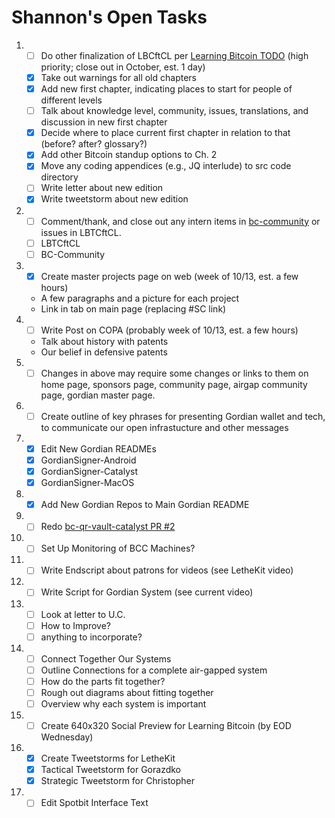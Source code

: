 # Shannon's Open Tasks

1. * [ ] Do other finalization of LBCftCL per [Learning Bitcoin TODO](https://github.com/BlockchainCommons/Learning-Bitcoin-from-the-Command-Line/blob/master/TODO.md) (high priority; close out in October, est. 1 day)
   * [X] Take out warnings for all old chapters
   * [X] Add new first chapter, indicating places to start for people of different levels
   * [ ] Talk about knowledge level, community, issues, translations, and discussion in new first chapter
   * [X] Decide where to place current first chapter in relation to that (before? after? glossary?)
   * [X] Add other Bitcoin standup options to Ch. 2
   * [X] Move any coding appendices (e.g., JQ interlude) to src code directory
   * [ ] Write letter about new edition
   * [X] Write tweetstorm about new edition
1. * [ ] Comment/thank, and close out any intern items in [bc-community](https://github.com/BlockchainCommons/Community/issues) or issues in LBTCftCL.
   * [ ] LBTCftCL
   * [ ] BC-Community
1. * [X] Create master projects page on web (week of 10/13, est. a few hours)
   * A few paragraphs and a picture for each project
   * Link in tab on main page (replacing #SC link)
1. * [ ] Write Post on COPA (probably week of 10/13, est. a few hours)
   * Talk about history with patents
   * Our belief in defensive patents
1. * [ ] Changes in above may require some changes or links to them on home page, sponsors page, community page, airgap community page, gordian master page.
1. * [ ] Create outline of key phrases for presenting Gordian wallet and tech, to communicate our open infrastucture and other messages
1. * [X] Edit New Gordian READMEs
   * [X] GordianSigner-Android
   * [X] GordianSigner-Catalyst
   * [X] GordianSigner-MacOS
1. * [X] Add New Gordian Repos to Main Gordian README
1. * [ ] Redo [bc-qr-vault-catalyst PR #2](https://github.com/BlockchainCommons/bc-qr-vault-catalyst/pull/2#pullrequestreview-513101585)
1. * [ ] Set Up Monitoring of BCC Machines?
1. * [ ] Write Endscript about patrons for videos (see LetheKit video)
1. * [ ] Write Script for Gordian System (see current video)
1. * [ ] Look at letter to U.C.
   * [ ] How to Improve?
   * [ ] anything to incorporate?
1. * [ ] Connect Together Our Systems
   * [ ] Outline Connections for a complete air-gapped system
   * [ ] How do the parts fit together?
   * [ ] Rough out diagrams about fitting together
   * [ ] Overview why each system is important
1. * [ ] Create 640x320 Social Preview for Learning Bitcoin (by EOD Wednesday)
1. * [X] Create Tweetstorms for LetheKit
   * [X] Tactical Tweetstorm for Gorazdko
   * [X] Strategic Tweetstorm for Christopher
1. * [ ] Edit Spotbit Interface Text

